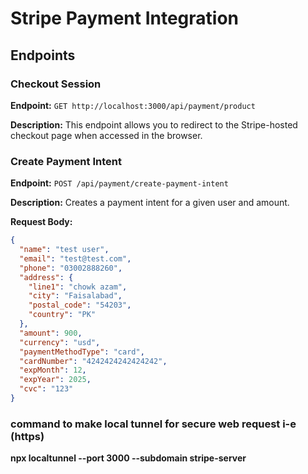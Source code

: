 # Stripe Payment Integration

## Endpoints

### Checkout Session

**Endpoint:** `GET http://localhost:3000/api/payment/product`

**Description:** This endpoint allows you to redirect to the Stripe-hosted checkout page when accessed in the browser.

### Create Payment Intent

**Endpoint:** `POST /api/payment/create-payment-intent`

**Description:** Creates a payment intent for a given user and amount.

**Request Body:**

```json
{
  "name": "test user",
  "email": "test@test.com",
  "phone": "03002888260",
  "address": {
    "line1": "chowk azam",
    "city": "Faisalabad",
    "postal_code": "54203",
    "country": "PK"
  },
  "amount": 900,
  "currency": "usd",
  "paymentMethodType": "card",
  "cardNumber": "4242424242424242",
  "expMonth": 12,
  "expYear": 2025,
  "cvc": "123"
}
```
### command to make local tunnel for secure web request i-e (https)
**npx localtunnel --port 3000 --subdomain stripe-server**

